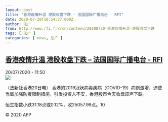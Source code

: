 ```yaml
---
layout: post
title: "香港疫情升温 港股收盘下跌 – 法国国际广播电台 - RFI"
date: 2020-07-20T10:54:37.000Z
author: 法广
from: http://www.rfi.fr//cn/contenu/20200720-香港疫情升温-港股收盘下跌
tags: [ 法广 ]
categories: [ news, 法广 ]
---
```

<!--1595242477000-->
[香港疫情升温 港股收盘下跌 – 法国国际广播电台 - RFI](http://www.rfi.fr//cn/contenu/20200720-%E9%A6%99%E6%B8%AF%E7%96%AB%E6%83%85%E5%8D%87%E6%B8%A9-%E6%B8%AF%E8%82%A1%E6%94%B6%E7%9B%98%E4%B8%8B%E8%B7%8C)
------

<div>
<div>20/07/2020 - 11:50</div><img src="https://s.rfi.fr/media/display/dea3bfb6-ca73-11ea-bfa1-005056a98db9/w:310/p:16x9/eco0003b.200720175001.jpg"><div class="t-content__body u-clearfix"><div class="m-interstitial"></div><p>（法新社香港20日电）    香港的2019冠状病毒疾病（COVID-19）病例激增，迫使当局加强防疫限制措施，引发投资人不安，香港股市今天收盘应声下跌。</p><p>    恒生指数小跌31.18点或0.12%，收25057.99点。10</p><p></p><p class="t-copyright">© 2020 AFP</p>        </div>
</div>
